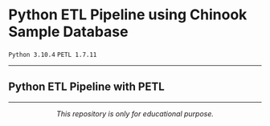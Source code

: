 # Python ETL Pipeline using Chinook Sample Database

`Python 3.10.4` `PETL 1.7.11`

***

## Python ETL Pipeline with PETL


***

<p align="center"><i>This repository is only for educational purpose.</i></p>
